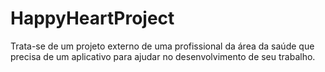# HappyHeartProject
Trata-se de um projeto externo de uma profissional da área da saúde que precisa de um aplicativo para ajudar no desenvolvimento de seu trabalho.
